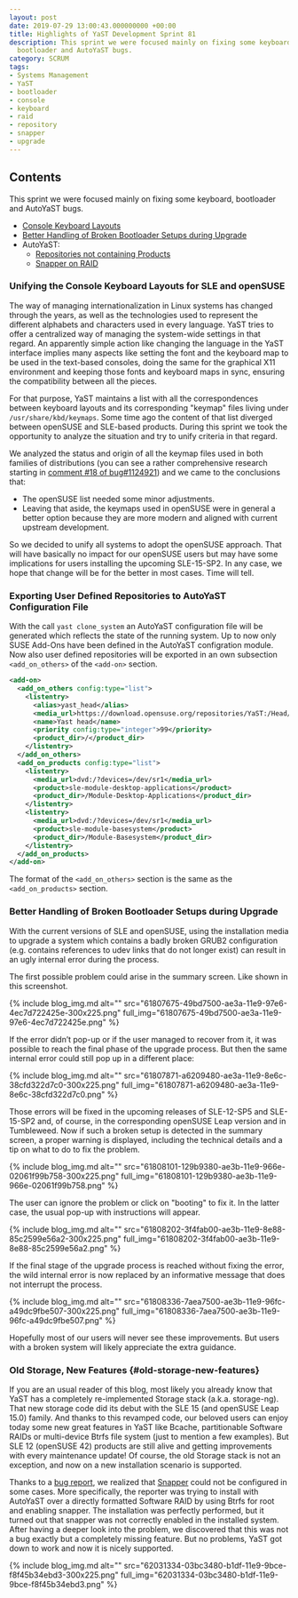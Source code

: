 ```yaml
---
layout: post
date: 2019-07-29 13:00:43.000000000 +00:00
title: Highlights of YaST Development Sprint 81
description: This sprint we were focused mainly on fixing some keyboard,
  bootloader and AutoYaST bugs.
category: SCRUM
tags:
- Systems Management
- YaST
- bootloader
- console
- keyboard
- raid
- repository
- snapper
- upgrade
---
```


## Contents

This sprint we were focused mainly on fixing some keyboard, bootloader
and AutoYaST bugs.

* [Console Keyboard
  Layouts](#unifying-the-console-keyboard-layouts-for-sle-and-opensuse)
* [Better Handling of Broken Bootloader Setups during
  Upgrade](#better-handling-of-broken-bootloader-setups-during-upgrade)
* AutoYaST:
  * [Repositories not containing
    Products](#exporting-user-defined-repositories-to-autoyast-configuration-file)
  * [Snapper on RAID](#old-storage-new-features)

### Unifying the Console Keyboard Layouts for SLE and openSUSE

The way of managing internationalization in Linux systems has changed
through the years, as well as the technologies used to represent the
different alphabets and characters used in every language. YaST tries to
offer a centralized way of managing the system-wide settings in that
regard. An apparently simple action like changing the language in the
YaST interface implies many aspects like setting the font and the
keyboard map to be used in the text-based consoles, doing the same for
the graphical X11 environment and keeping those fonts and keyboard maps
in sync, ensuring the compatibility between all the pieces.

For that purpose, YaST maintains a list with all the correspondences
between keyboard layouts and its corresponding \"keymap\" files living
under `/usr/share/kbd/keymaps`. Some time ago the content of that list
diverged between openSUSE and SLE-based products. During this sprint we
took the opportunity to analyze the situation and try to unify criteria
in that regard.

We analyzed the status and origin of all the keymap files used in both
families of distributions (you can see a rather comprehensive research
starting in [comment #18 of bug#1124921][1]) and we came to the
conclusions that:

* The openSUSE list needed some minor adjustments.
* Leaving that aside, the keymaps used in openSUSE were in general a
  better option because they are more modern and aligned with current
  upstream development.

So we decided to unify all systems to adopt the openSUSE approach. That
will have basically no impact for our openSUSE users but may have some
implications for users installing the upcoming SLE-15-SP2. In any case,
we hope that change will be for the better in most cases. Time will
tell.

### Exporting User Defined Repositories to AutoYaST Configuration File

With the call `yast clone_system` an AutoYaST configuration file will be
generated which reflects the state of the running system. Up to now only
SUSE Add-Ons have been defined in the AutoYaST configration module. Now
also user defined repositories will be exported in an own subsection
`<add_on_others>` of the `<add-on>` section.

```xml
<add-on>
  <add_on_others config:type="list">
    <listentry>
      <alias>yast_head</alias>
      <media_url>https://download.opensuse.org/repositories/YaST:/Head/openSUSE_Leap_15.1/</media_url>
      <name>Yast head</name>
      <priority config:type="integer">99</priority>
      <product_dir>/</product_dir>
    </listentry>
  </add_on_others>
  <add_on_products config:type="list">
    <listentry>
      <media_url>dvd:/?devices=/dev/sr1</media_url>
      <product>sle-module-desktop-applications</product>
      <product_dir>/Module-Desktop-Applications</product_dir>
    </listentry>
    <listentry>
      <media_url>dvd:/?devices=/dev/sr1</media_url>
      <product>sle-module-basesystem</product>
      <product_dir>/Module-Basesystem</product_dir>
    </listentry>
  </add_on_products>
</add-on>
```

The format of the `<add_on_others>` section is the same as the
`<add_on_products>` section.

### Better Handling of Broken Bootloader Setups during Upgrade

With the current versions of SLE and openSUSE, using the installation
media to upgrade a system which contains a badly broken GRUB2
configuration (e.g. contains references to udev links that do not longer
exist) can result in an ugly internal error during the process.

The first possible problem could arise in the summary screen. Like shown
in this screenshot.

{% include blog_img.md alt=""
src="61807675-49bd7500-ae3a-11e9-97e6-4ec7d722425e-300x225.png"
full_img="61807675-49bd7500-ae3a-11e9-97e6-4ec7d722425e.png" %}

If the error didn’t pop-up or if the user managed to recover from it, it
was possible to reach the final phase of the upgrade process. But then
the same internal error could still pop up in a different place:

{% include blog_img.md alt=""
src="61807871-a6209480-ae3a-11e9-8e6c-38cfd322d7c0-300x225.png"
full_img="61807871-a6209480-ae3a-11e9-8e6c-38cfd322d7c0.png" %}

Those errors will be fixed in the upcoming releases of SLE-12-SP5 and
SLE-15-SP2 and, of course, in the corresponding openSUSE Leap version
and in Tumbleweed. Now if such a broken setup is detected in the summary
screen, a proper warning is displayed, including the technical details
and a tip on what to do to fix the problem.

{% include blog_img.md alt=""
src="61808101-129b9380-ae3b-11e9-966e-02061f99b758-300x225.png"
full_img="61808101-129b9380-ae3b-11e9-966e-02061f99b758.png" %}

The user can ignore the problem or click on \"booting\" to fix it. In
the latter case, the usual pop-up with instructions will appear.

{% include blog_img.md alt=""
src="61808202-3f4fab00-ae3b-11e9-8e88-85c2599e56a2-300x225.png"
full_img="61808202-3f4fab00-ae3b-11e9-8e88-85c2599e56a2.png" %}

If the final stage of the upgrade process is reached without fixing the
error, the wild internal error is now replaced by an informative message
that does not interrupt the process.

{% include blog_img.md alt=""
src="61808336-7aea7500-ae3b-11e9-96fc-a49dc9fbe507-300x225.png"
full_img="61808336-7aea7500-ae3b-11e9-96fc-a49dc9fbe507.png" %}

Hopefully most of our users will never see these improvements. But users
with a broken system will likely appreciate the extra guidance.

### Old Storage, New Features   {#old-storage-new-features}

If you are an usual reader of this blog, most likely you already know
that YaST has a completely re-implemented Storage stack (a.k.a.
storage-ng). That new storage code did its debut with the SLE 15 (and
openSUSE Leap 15.0) family. And thanks to this revamped code, our
beloved users can enjoy today some new great features in YaST like
Bcache, partitionable Software RAIDs or multi-device Btrfs file system
(just to mention a few examples). But SLE 12 (openSUSE 42) products are
still alive and getting improvements with every maintenance update! Of
course, the old Storage stack is not an exception, and now on a new
installation scenario is supported.

Thanks to a [bug report][2], we realized that [Snapper][3] could not be
configured in some cases. More specifically, the reporter was trying to
install with AutoYaST over a directly formatted Software RAID by using
Btrfs for root and enabling snapper. The installation was perfectly
performed, but it turned out that snapper was not correctly enabled in
the installed system. After having a deeper look into the problem, we
discovered that this was not a bug exactly but a completely missing
feature. But no problems, YaST got down to work and now it is nicely
supported.

{% include blog_img.md alt=""
src="62031334-03bc3480-b1df-11e9-9bce-f8f45b34ebd3-300x225.png"
full_img="62031334-03bc3480-b1df-11e9-9bce-f8f45b34ebd3.png" %}



[1]: https://bugzilla.suse.com/show_bug.cgi?id=1124921#c18
[2]: https://bugzilla.suse.com/show_bug.cgi?id=1135083
[3]: http://snapper.io/
